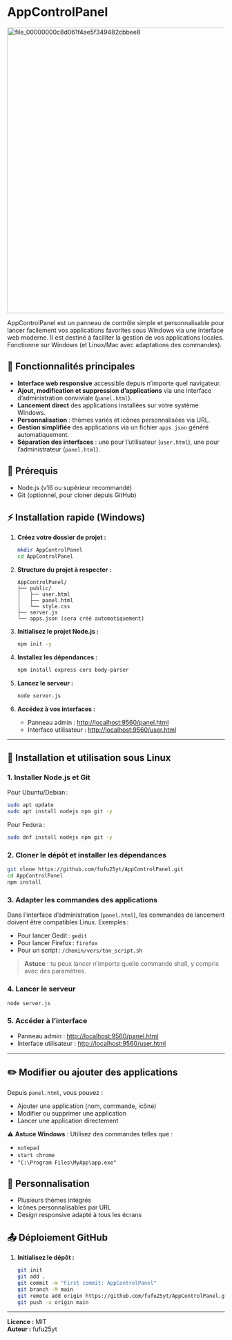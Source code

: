 # AppControlPanel

<img width="708" height="662" alt="file_00000000c8d061f4ae5f349482cbbee8" src="https://github.com/user-attachments/assets/4802027a-69b6-4d8a-888d-699aa826b85b" />

AppControlPanel est un panneau de contrôle simple et personnalisable pour lancer facilement vos applications favorites sous Windows via une interface web moderne. Il est destiné à faciliter la gestion de vos applications locales. Fonctionne sur Windows (et Linux/Mac avec adaptations des commandes).

## 🚀 Fonctionnalités principales

- **Interface web responsive** accessible depuis n’importe quel navigateur.
- **Ajout, modification et suppression d’applications** via une interface d’administration conviviale (`panel.html`).
- **Lancement direct** des applications installées sur votre système Windows.
- **Personnalisation** : thèmes variés et icônes personnalisées via URL.
- **Gestion simplifiée** des applications via un fichier `apps.json` généré automatiquement.
- **Séparation des interfaces** : une pour l’utilisateur (`user.html`), une pour l’administrateur (`panel.html`).

## 🔧 Prérequis

- Node.js (v16 ou supérieur recommandé)
- Git (optionnel, pour cloner depuis GitHub)

## ⚡ Installation rapide (Windows)

1. **Créez votre dossier de projet :**
    ```bash
    mkdir AppControlPanel
    cd AppControlPanel
    ```

2. **Structure du projet à respecter :**
    ```
    AppControlPanel/
    ├── public/
    │   ├── user.html
    │   ├── panel.html
    │   └── style.css
    ├── server.js
    └── apps.json (sera créé automatiquement)
    ```

3. **Initialisez le projet Node.js :**
    ```bash
    npm init -y
    ```

4. **Installez les dépendances :**
    ```bash
    npm install express cors body-parser
    ```

5. **Lancez le serveur :**
    ```bash
    node server.js
    ```

6. **Accédez à vos interfaces :**
    - Panneau admin : [http://localhost:9560/panel.html](http://localhost:9560/panel.html)
    - Interface utilisateur : [http://localhost:9560/user.html](http://localhost:9560/user.html)

---

## 🐧 Installation et utilisation sous Linux

### 1. Installer Node.js et Git

Pour Ubuntu/Debian :
```bash
sudo apt update
sudo apt install nodejs npm git -y
```
Pour Fedora :
```bash
sudo dnf install nodejs npm git -y
```

### 2. Cloner le dépôt et installer les dépendances
```bash
git clone https://github.com/fufu25yt/AppControlPanel.git
cd AppControlPanel
npm install
```

### 3. Adapter les commandes des applications
Dans l’interface d’administration (`panel.html`), les commandes de lancement doivent être compatibles Linux. Exemples :
- Pour lancer Gedit : `gedit`
- Pour lancer Firefox : `firefox`
- Pour un script : `/chemin/vers/ton_script.sh`

> **Astuce** : tu peux lancer n’importe quelle commande shell, y compris avec des paramètres.

### 4. Lancer le serveur
```bash
node server.js
```

### 5. Accéder à l’interface
- Panneau admin : [http://localhost:9560/panel.html](http://localhost:9560/panel.html)
- Interface utilisateur : [http://localhost:9560/user.html](http://localhost:9560/user.html)

---

## ✏️ Modifier ou ajouter des applications

Depuis `panel.html`, vous pouvez :
- Ajouter une application (nom, commande, icône)
- Modifier ou supprimer une application
- Lancer une application directement

⚠️ **Astuce Windows** : Utilisez des commandes telles que :
- `notepad`
- `start chrome`
- `"C:\Program Files\MyApp\app.exe"`

## 🌈 Personnalisation

- Plusieurs thèmes intégrés
- Icônes personnalisables par URL
- Design responsive adapté à tous les écrans

## 📤 Déploiement GitHub

1. **Initialisez le dépôt :**
    ```bash
    git init
    git add .
    git commit -m "First commit: AppControlPanel"
    git branch -M main
    git remote add origin https://github.com/fufu25yt/AppControlPanel.git
    git push -u origin main
    ```

---

**Licence :** MIT  
**Auteur :** fufu25yt
